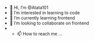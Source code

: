 - 👋 Hi, I’m @Atata101
- 👀 I’m interested in learning to code
- 🌱 I’m currently learning frontend
- 💞️ I’m looking to collaborate on frontend
- - 📫 How to reach me ...

<!---
Atata101/Atata101 is a ✨ special ✨ repository because its `README.md` (this file) appears on your GitHub profile.
You can click the Preview link to take a look at your changes.
--->
